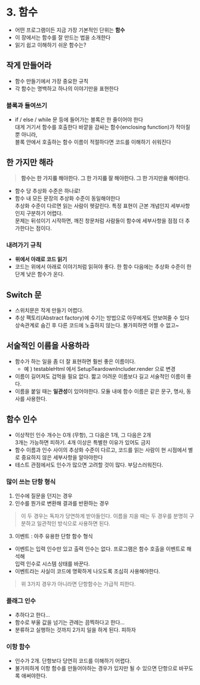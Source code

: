 # 3. 함수
- 어떤 프로그램이든 지금 가장 기본적인 단위는 **함수**
- 이 장에서는 함수를 잘 만드는 법을 소개한다
- 읽기 쉽고 이해하기 쉬운 함수는?

## 작게 만들어라
- 함수 만들기에서 가장 중요한 규칙
- 각 함수는 명백하고 하나의 이야기만을 표현한다

### 블록과 들여쓰기
- if / else / while 문 등에 들어가는 블록은 한 줄이어야 한다   
  대게 거기서 함수를 호출한다 바깥을 감싸는 함수(enclosing function)가 작아질 뿐 아니라,   
  블록 안에서 호출하는 함수 이름이 적절하다면 코드를 이해하기 쉬워진다

## 한 가지만 해라
> **함수는 한 가지를 해야한다. 그 한 가지를 잘 해야한다. 그 한 가지만을 해야한다.**
- 함수 당 추상화 수준은 하나로!
- 함수 내 모든 문장의 추상화 수준이 동일해야한다   
  추상화 수준이 다르면 읽는 사람이 헷갈린다. 특정 표현이 근본 개념인지 세부사항인지 구분하기 어렵다.   
  문제는 뒤섞이기 시작하면, 깨진 창문처럼 사람들이 함수에 세부사항을 점점 더 추가한다는 점이다.

### 내려가기 규칙
- **위에서 아래로 코드 읽기**
- 코드는 위에서 아래로 이야기처럼 읽혀야 좋다. 한 함수 다음에는 추상화 수준이 한 단계 낮은 함수가 온다.

## Switch 문
- 스위치문은 작게 만들기 어렵다.
- 추상 팩토리(Abstract factory)에 수기는 방법으로 아무에게도 안보여줄 수 있다   
  상속관계로 숨긴 후 다른 코드에 노출하지 않는다. 불가피하면 어쩔 수 없고~

## 서술적인 이름을 사용하라
- 함수가 하는 일을 좀 더 잘 표현하면 훨씬 좋은 이름이다.
    - 예 ) testableHtml 에서 SetupTeardownIncluder.render 으로 변경
- 이름이 길어져도 겁먹을 필요 없다. 짧고 어려운 이름보다 길고 서술적인 이름이 좋다.
- 이름을 붙일 때는 **일관성**이 있어야한다. 모듈 내에 함수 이름은 같은 문구, 명사, 동사를 사용한다.

## 함수 인수
- 이상적인 인수 개수는 0개 (무항), 그 다음은 1개, 그 다음은 2개   
  3개는 가능하면 피하기. 4개 이상은 특별한 이유가 있어도 금지
- 함수 이름과 인수 사이의 추상화 수준이 다르고, 코드를 읽는 사람이 현 시점에서 별로 중요하지 않은 세부사항을 알아야한다
- 테스트 관점에서도 인수가 많으면 고려할 것이 많다. 부담스러워진다.

### 많이 쓰는 단항 형식
1. 인수에 질문을 던지는 경우
2. 인수를 뭔가로 변환해 결과를 반환하는 경우
> 이 두 경우는 독자가 당연하게 받아들인다. 이름을 지을 때는 두 경우를 분명히 구분하고 일관적인 방식으로 사용하면 된다.

3. 이벤트 : 아주 유용한 단항 함수 형식
  - 이벤트는 입력 인수만 있고 출력 인수는 없다. 프로그램은 함수 호출을 이벤트로 해석해   
    입력 인수로 시스템 상태를 바꾼다.
  - 이벤트라는 사실이 코드에 명확하게 나오도록 조심히 사용해야한다.

> 위 3가지 경우가 아니라면 단항함수는 가급적 피한다.

### 플래그 인수
- 추하다고 한다...
- 함수로 부울 값을 넘기는 관례는 끔찍하다고 한다...
- 분류하고 실행하는 것까지 2가지 일을 하게 된다. 피하자

### 이항 함수
- 인수가 2개. 단항보다 당연히 코드를 이해하기 어렵다.
- 불가피하게 이항 함수를 만들어야하는 경우가 있지만 될 수 있으면 단항으로 바꾸도록 애써야한다.